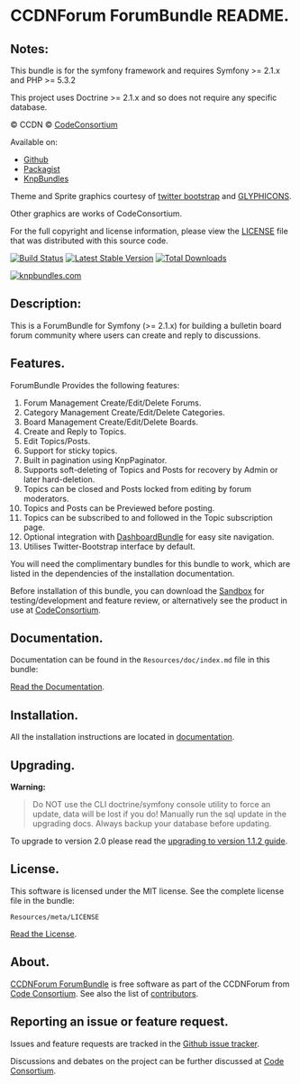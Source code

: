 CCDNForum ForumBundle README.
=============================


## Notes: 

This bundle is for the symfony framework and requires Symfony >= 2.1.x and PHP >= 5.3.2
  
This project uses Doctrine >= 2.1.x and so does not require any specific database.
  

&copy; CCDN &copy; [CodeConsortium](http://www.codeconsortium.com/)

Available on:
* [Github](http://www.github.com/codeconsortium/CCDNForumForumBundle)
* [Packagist](https://packagist.org/packages/codeconsortium/ccdn-forum-bundle)
* [KnpBundles](http://knpbundles.com/codeconsortium/CCDNForumForumBundle)

Theme and Sprite graphics courtesy of [twitter bootstrap](http://twitter.github.com/bootstrap/index.html) and [GLYPHICONS](http://glyphicons.com/).

Other graphics are works of CodeConsortium.

For the full copyright and license information, please view the [LICENSE](http://github.com/codeconsortium/CCDNForumForumBundle/blob/master/Resources/meta/LICENSE) file that was distributed with this source code.

[![Build Status](https://secure.travis-ci.org/codeconsortium/CCDNForumForumBundle.png)](https://travis-ci.org/codeconsortium/CCDNForumForumBundle) [![Latest Stable Version](https://poser.pugx.org/codeconsortium/ccdn-forum-bundle/v/stable.png)](https://packagist.org/packages/codeconsortium/ccdn-forum-bundle) [![Total Downloads](https://poser.pugx.org/codeconsortium/ccdn-forum-bundle/downloads.png)](https://packagist.org/packages/codeconsortium/ccdn-forum-bundle)

[![knpbundles.com](http://knpbundles.com/codeconsortium/CCDNForumForumBundle/badge-short)](http://knpbundles.com/codeconsortium/CCDNForumForumBundle)

## Description:

This is a ForumBundle for Symfony (>= 2.1.x) for building a bulletin board forum community where users can create and reply to discussions.

## Features.

ForumBundle Provides the following features:

1. Forum Management Create/Edit/Delete Forums.
2. Category Management Create/Edit/Delete Categories.
3. Board Management Create/Edit/Delete Boards.
4. Create and Reply to Topics.
5. Edit Topics/Posts.
6. Support for sticky topics.
7. Built in pagination using KnpPaginator.
8. Supports soft-deleting of Topics and Posts for recovery by Admin or later hard-deletion.
9. Topics can be closed and Posts locked from editing by forum moderators.
10. Topics and Posts can be Previewed before posting.
11. Topics can be subscribed to and followed in the Topic subscription page.
12. Optional integration with [DashboardBundle](http://github.com/codeconsortium/CCDNComponentDashboardBundle) for easy site navigation.
13. Utilises Twitter-Bootstrap interface by default.

You will need the complimentary bundles for this bundle to work, which are listed in the dependencies of the installation documentation.

Before installation of this bundle, you can download the [Sandbox](https://github.com/codeconsortium/CCDNSandBox) for testing/development and feature review, or alternatively see the product in use at [CodeConsortium](http://www.codeconsortium.com).

## Documentation.

Documentation can be found in the `Resources/doc/index.md` file in this bundle:

[Read the Documentation](http://github.com/codeconsortium/CCDNForumForumBundle/blob/master/Resources/doc/index.md).

## Installation.

All the installation instructions are located in [documentation](http://github.com/codeconsortium/CCDNForumForumBundle/blob/master/Resources/doc/install.md).

## Upgrading.

**Warning:**

> Do NOT use the CLI doctrine/symfony console utility to force an update, data will be lost if you do!
> Manually run the sql update in the upgrading docs. Always backup your database before updating.

To upgrade to version 2.0 please read the [upgrading to version 1.1.2 guide](http://github.com/codeconsortium/CCDNForumForumBundle/blob/2.0.x/Resources/doc/upgrading_to_2_0.md).

## License.

This software is licensed under the MIT license. See the complete license file in the bundle:

	Resources/meta/LICENSE

[Read the License](http://github.com/codeconsortium/CCDNForumForumBundle/blob/master/Resources/meta/LICENSE).

## About.

[CCDNForum ForumBundle](http://github.com/codeconsortium/CCDNForumForumBundle) is free software as part of the CCDNForum from [Code Consortium](http://www.codeconsortium.com). 
See also the list of [contributors](http://github.com/codeconsortium/CCDNForumForumBundle/contributors).

## Reporting an issue or feature request.

Issues and feature requests are tracked in the [Github issue tracker](http://github.com/codeconsortium/CCDNForumForumBundle/issues).

Discussions and debates on the project can be further discussed at [Code Consortium](http://www.codeconsortium.com).
